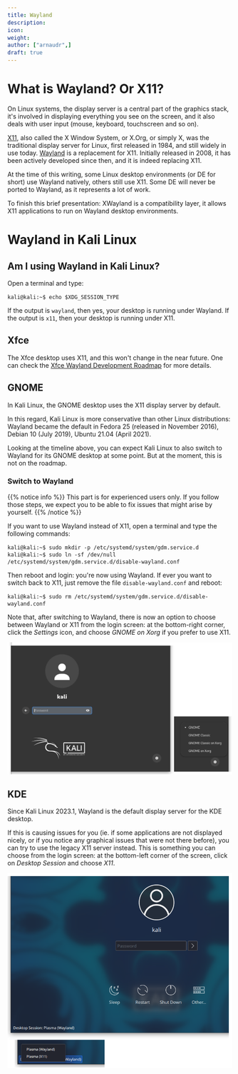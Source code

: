 ```yaml
---
title: Wayland
description:
icon:
weight:
author: ["arnaudr",]
draft: true
---
```


# What is Wayland? Or X11?

On Linux systems, the display server is a central part of the graphics stack, it's involved in displaying everything you see on the screen, and it also deals with user input (mouse, keyboard, touchscreen and so on).

[X11](https://www.x.org/), also called the X Window System, or X.Org, or simply X, was the traditional display server for Linux, first released in 1984, and still widely in use today. [Wayland](https://wayland.freedesktop.org/) is a replacement for X11. Initially released in 2008, it has been actively developed since then, and it is indeed replacing X11.

At the time of this writing, some Linux desktop environments (or DE for short) use Wayland natively, others still use X11. Some DE will never be ported to Wayland, as it represents a lot of work.

To finish this brief presentation: XWayland is a compatibility layer, it allows X11 applications to run on Wayland desktop environments.


# Wayland in Kali Linux

## Am I using Wayland in Kali Linux?

Open a terminal and type:

```console
kali@kali:~$ echo $XDG_SESSION_TYPE
```

If the output is `wayland`, then yes, your desktop is running under Wayland. If the output is `x11`, then your desktop is running under X11.

## Xfce

The Xfce desktop uses X11, and this won't change in the near future. One can check the [Xfce Wayland Development Roadmap](https://wiki.xfce.org/releng/wayland_roadmap) for more details.

## GNOME

In Kali Linux, the GNOME desktop uses the X11 display server by default.

In this regard, Kali Linux is more conservative than other Linux distributions: Wayland became the default in Fedora 25 (released in November 2016), Debian 10 (July 2019), Ubuntu 21.04 (April 2021).

Looking at the timeline above, you can expect Kali Linux to also switch to Wayland for its GNOME desktop at some point. But at the moment, this is not on the roadmap.

### Switch to Wayland

{{% notice info %}}
This part is for experienced users only. If you follow those steps, we expect you to be able to fix issues that might arise by yourself.
{{% /notice %}}

If you want to use Wayland instead of X11, open a terminal and type the following commands:

```console
kali@kali:~$ sudo mkdir -p /etc/systemd/system/gdm.service.d
kali@kali:~$ sudo ln -sf /dev/null /etc/systemd/system/gdm.service.d/disable-wayland.conf
```

Then reboot and login: you're now using Wayland. If ever you want to switch back to X11, just remove the file `disable-wayland.conf` and reboot:

```console
kali@kali:~$ sudo rm /etc/systemd/system/gdm.service.d/disable-wayland.conf
```

Note that, after switching to Wayland, there is now an option to choose between Wayland or X11 from the login screen: at the bottom-right corner, click the _Settings_ icon, and choose _GNOME on Xorg_ if you prefer to use X11.

![](images/gnome-login.png)

## KDE

Since Kali Linux 2023.1<!-- ie. plasma-desktop 4:5.27.0-1 -->, Wayland is the default display server for the KDE desktop.

If this is causing issues for you (ie. if some applications are not displayed nicely, or if you notice any graphical issues that were not there before), you can try to use the legacy X11 server instead. This is something you can choose from the login screen: at the bottom-left corner of the screen, click on _Desktop Session_ and choose _X11_.

![](images/kde-login.png)
